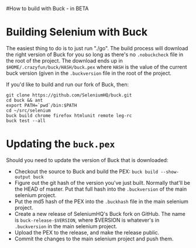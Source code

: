 #How to build with Buck - in BETA

# Building Selenium with Buck

The easiest thing to do is to just run "./go". The build process will download the right version of Buck for you so long as there's no `.nobuckcheck` file in the root of the project. The download ends up in `$HOME/.crazyfun/buck/HASH/buck.pex` where `HASH` is the value of the current buck version (given in the `.buckversion` file in the root of the project.

If you'd like to build and run our fork of Buck, then:

```
git clone https://github.com/SeleniumHQ/buck.git
cd buck && ant
export PATH=`pwd`/bin:$PATH
cd ~/src/selenium 
buck build chrome firefox htmlunit remote leg-rc
buck test --all
```


# Updating the `buck.pex`

Should you need to update the version of Buck that is downloaded:

* Checkout the source to Buck and build the PEX: `buck build --show-output buck`
* Figure out the git hash of the version you've just built. Normally that'll be the HEAD of master. Put that full hash into the `.buckversion` of the main selenium project.
* Put the md5 hash of the PEX into the `.buckhash` file in the main selenium project.
* Create a new release of SeleniumHQ's Buck fork on GitHub. The name is `buck-release-$VERSION`, where $VERSION is whatever's in `.buckversion` in the main selenium project.
* Upload the PEX to the release, and make the release public.
* Commit the changes to the main selenium project and push them.